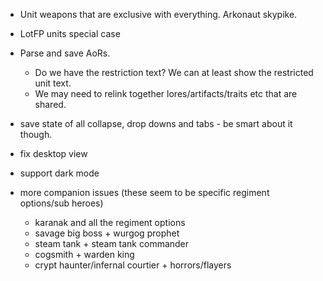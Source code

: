 - Unit weapons that are exclusive with everything. Arkonaut skypike.
- LotFP units special case
- Parse and save AoRs.
  - Do we have the restriction text? We can at least show the restricted unit text.
  - We may need to relink together lores/artifacts/traits etc that are shared.
- save state of all collapse, drop downs and tabs - be smart about it though.
- fix desktop view
- support dark mode

- more companion issues (these seem to be specific regiment options/sub heroes)
  - karanak and all the regiment options
  - savage big boss + wurgog prophet
  - steam tank + steam tank commander
  - cogsmith + warden king
  - crypt haunter/infernal courtier + horrors/flayers
